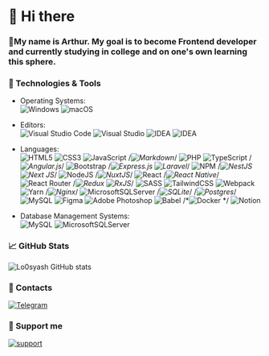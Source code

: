 # 👋 Hi there

### 💨My name is Arthur. My goal is to become Frontend developer and currently studying in college and on one's own learning this sphere.

### 🔧 Technologies & Tools
* Operating Systems: 
<br> ![Windows](https://img.shields.io/badge/Windows-0078D6?style=for-the-badge&logo=windows&logoColor=white)
![macOS](https://img.shields.io/badge/mac%20os-000000?style=for-the-badge&logo=macos&logoColor=F0F0F0)

* Editors: 
<br> ![Visual Studio Code](https://img.shields.io/badge/Visual%20Studio%20Code-0078d7.svg?style=for-the-badge&logo=visual-studio-code&logoColor=white)
![Visual Studio](https://img.shields.io/badge/Visual%20Studio-5C2D91.svg?style=for-the-badge&logo=visual-studio&logoColor=white)
![IDEA](https://img.shields.io/badge/intellij_idea-red?style=for-the-badge&logo=intellijidea)
![IDEA](https://img.shields.io/badge/phpstorm-purple?style=for-the-badge&logo=phpstorm)

* Languages:<br>
![HTML5](https://img.shields.io/badge/html5-%23E34F26.svg?style=for-the-badge&logo=html5&logoColor=white)
![CSS3](https://img.shields.io/badge/css3-%231572B6.svg?style=for-the-badge&logo=css3&logoColor=white)
![JavaScript](https://img.shields.io/badge/javascript-%23323330.svg?style=for-the-badge&logo=javascript&logoColor=%23F7DF1E)
/*![Markdown](https://img.shields.io/badge/markdown-%23000000.svg?style=for-the-badge&logo=markdown&logoColor=white)*/
![PHP](https://img.shields.io/badge/php-%23777BB4.svg?style=for-the-badge&logo=php&logoColor=white)
![TypeScript](https://img.shields.io/badge/typescript-%23007ACC.svg?style=for-the-badge&logo=typescript&logoColor=white)
/*![Angular.js](https://img.shields.io/badge/angular.js-%23E23237.svg?style=for-the-badge&logo=angularjs&logoColor=white)*/
![Bootstrap](https://img.shields.io/badge/bootstrap-%23563D7C.svg?style=for-the-badge&logo=bootstrap&logoColor=white)
/*![Express.js](https://img.shields.io/badge/express.js-%23404d59.svg?style=for-the-badge&logo=express&logoColor=%2361DAFB)
![Laravel](https://img.shields.io/badge/laravel-%23FF2D20.svg?style=for-the-badge&logo=laravel&logoColor=white)*/
![NPM](https://img.shields.io/badge/NPM-%23000000.svg?style=for-the-badge&logo=npm&logoColor=white)
/*![NestJS](https://img.shields.io/badge/nestjs-%23E0234E.svg?style=for-the-badge&logo=nestjs&logoColor=white)
![Next JS](https://img.shields.io/badge/Next-black?style=for-the-badge&logo=next.js&logoColor=white)*/
![NodeJS](https://img.shields.io/badge/node.js-6DA55F?style=for-the-badge&logo=node.js&logoColor=white)
/*![NuxtJS](https://img.shields.io/badge/Nuxt-black?style=for-the-badge&logo=nuxt.js&logoColor=white)*/
![React](https://img.shields.io/badge/react-%2320232a.svg?style=for-the-badge&logo=react&logoColor=%2361DAFB)
/*![React Native](https://img.shields.io/badge/react_native-%2320232a.svg?style=for-the-badge&logo=react&logoColor=%2361DAFB)*/
![React Router](https://img.shields.io/badge/React_Router-CA4245?style=for-the-badge&logo=react-router&logoColor=white)
/*![Redux](https://img.shields.io/badge/redux-%23593d88.svg?style=for-the-badge&logo=redux&logoColor=white)
![RxJS](https://img.shields.io/badge/rxjs-%23B7178C.svg?style=for-the-badge&logo=reactivex&logoColor=white)*/
![SASS](https://img.shields.io/badge/SASS-hotpink.svg?style=for-the-badge&logo=SASS&logoColor=white)
![TailwindCSS](https://img.shields.io/badge/tailwindcss-%2338B2AC.svg?style=for-the-badge&logo=tailwind-css&logoColor=white)
![Webpack](https://img.shields.io/badge/webpack-%238DD6F9.svg?style=for-the-badge&logo=webpack&logoColor=black)
![Yarn](https://img.shields.io/badge/yarn-%232C8EBB.svg?style=for-the-badge&logo=yarn&logoColor=white)
/*![Nginx](https://img.shields.io/badge/nginx-%23009639.svg?style=for-the-badge&logo=nginx&logoColor=white)*/
![MicrosoftSQLServer](https://img.shields.io/badge/Microsoft%20SQL%20Sever-CC2927?style=for-the-badge&logo=microsoft%20sql%20server&logoColor=white) 
/*![SQLite](https://img.shields.io/badge/sqlite-%2307405e.svg?style=for-the-badge&logo=sqlite&logoColor=white)*/
/*![Postgres](https://img.shields.io/badge/postgres-%23316192.svg?style=for-the-badge&logo=postgresql&logoColor=white)*/
![MySQL](https://img.shields.io/badge/mysql-%2300f.svg?style=for-the-badge&logo=mysql&logoColor=white)
![Figma](https://img.shields.io/badge/figma-%23F24E1E.svg?style=for-the-badge&logo=figma&logoColor=white)
![Adobe Photoshop](https://img.shields.io/badge/adobephotoshop-%2331A8FF.svg?style=for-the-badge&logo=adobephotoshop&logoColor=white)
![Babel](https://img.shields.io/badge/Babel-F9DC3e?style=for-the-badge&logo=babel&logoColor=black)
/*![Docker](https://img.shields.io/badge/docker-%230db7ed.svg?style=for-the-badge&logo=docker&logoColor=white) */
![Notion](https://img.shields.io/badge/Notion-%23000000.svg?style=for-the-badge&logo=notion&logoColor=white) 

* Database Management Systems:
<br> ![MySQL](https://img.shields.io/badge/mysql-%2300f.svg?style=for-the-badge&logo=mysql&logoColor=white)
![MicrosoftSQLServer](https://img.shields.io/badge/Microsoft%20SQL%20Sever-CC2927?style=for-the-badge&logo=microsoft%20sql%20server&logoColor=white)

### 📈 GitHub Stats
![Lo0syash GitHub stats](https://github-readme-stats.vercel.app/api?username=Lo0syash&show_icons=true&theme=dracula)

### 👥 Contacts
[![Telegram](https://img.shields.io/badge/Telegram-2CA5E0?style=for-the-badge&logo=telegram&logoColor=white)](https://t.me/mxvhkq)

### 💸 Support me
[![support](https://img.shields.io/badge/Support-899415?style=for-the-badge&logo=litecoin&logoColor=red)](https://sobe.ru/na/g212o0o7I084)
